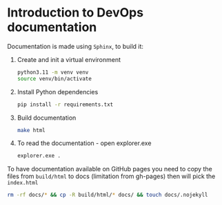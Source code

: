 # Introduction to DevOps documentation

Documentation is made using `Sphinx`, to build it:

1. Create and init a virtual environment

    ```bash
    python3.11 -m venv venv
    source venv/bin/activate
    ```

2. Install Python dependencies

    ```bash
    pip install -r requirements.txt
    ```

3. Build documentation

    ```bash
    make html
    ```

4. To read the documentation - open explorer.exe

    ```bash
    explorer.exe .
    ```

To have documentation available on GitHub pages you need to copy the files from ``build/html`` to docs (limitation from gh-pages) then will pick the ``index.html``

```bash
rm -rf docs/* && cp -R build/html/* docs/ && touch docs/.nojekyll 
```

